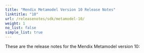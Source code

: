 ```yaml
---
title: "Mendix Metamodel Version 10 Release Notes"
linktitle: "10"
url: /releasenotes/sdk/metamodel-10/
weight: 1
no_list: false
simple_list: true
---
```


These are the release notes for the Mendix Metamodel version 10:
